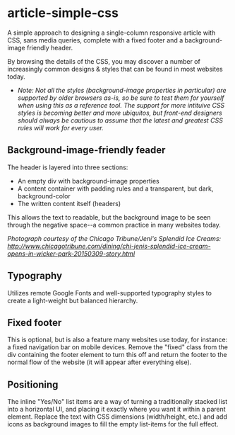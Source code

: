 # article-simple-css
A simple approach to designing a single-column responsive article with CSS, sans media queries, complete with a fixed footer and a background-image friendly header.

By browsing the details of the CSS, you may discover a number of increasingly common designs & styles that can be found in most websites today.

* *Note: Not all the styles (background-image properties in particular) are supported by older browsers as-is, so be sure to test them for yourself when using this as a reference tool. The support for more intituive CSS styles is becoming better and more ubiquitos, but front-end designers should always be cautious to assume that the latest and greatest CSS rules will work for every user.*

## Background-image-friendly feader
The header is layered into three sections:
* An empty div with background-image properties
* A content container with padding rules and a transparent, but dark, background-color
* The written content itself (headers)

This allows the text to readable, but the background image to be seen through the negative space--a common practice in many websites today.

*Photograph courtesy of the Chicago Tribune/Jeni's Splendid Ice Creams: http://www.chicagotribune.com/dining/chi-jenis-splendid-ice-cream-opens-in-wicker-park-20150309-story.html*

## Typography
Utilizes remote Google Fonts and well-supported typography styles to create a light-weight but balanced hierarchy.

## Fixed footer
This is optional, but is also a feature many websites use today, for instance: a fixed navigation bar on mobile devices. Remove the "fixed" class from the div containing the footer element to turn this off and return the footer to the normal flow of the website (it will appear after everything else).

## Positioning
The inline "Yes/No" list items are a way of turning a traditionally stacked list into a horizontal UI, and placing it exactly where you want it within a parent element. Replace the text with CSS dimensions (width/height, etc.) and add icons as background images to fill the empty list-items for the full effect.
